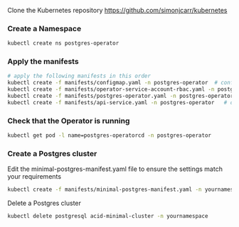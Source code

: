Clone the Kubernetes repository https://github.com/simonjcarr/kubernetes

### Create a Namespace
```bash
kubectl create ns postgres-operator
```


### Apply the manifests

```bash
# apply the following manifests in this order
kubectl create -f manifests/configmap.yaml -n postgres-operator  # configuration
kubectl create -f manifests/operator-service-account-rbac.yaml -n postgres-operator   # identity and permissions
kubectl create -f manifests/postgres-operator.yaml -n postgres-operator   # deployment
kubectl create -f manifests/api-service.yaml -n postgres-operator   # operator API to be used by UI
```
### Check that the Operator is running

```bash
kubectl get pod -l name=postgres-operatorcd -n postgres-operator
```

### Create a Postgres cluster
Edit the minimal-postgres-manifest.yaml file to ensure the settings match your requirements
```bash
kubectl create -f manifests/minimal-postgres-manifest.yaml -n yournamespace
```

Delete a Postgres cluster

```bash
kubectl delete postgresql acid-minimal-cluster -n yournamespace
```

